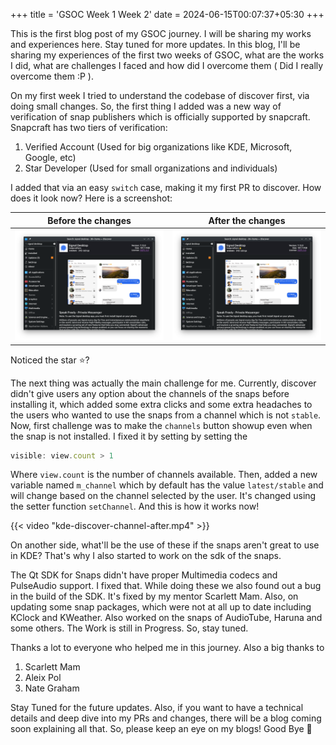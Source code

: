 +++
title = 'GSOC Week 1 Week 2'
date = 2024-06-15T00:07:37+05:30
+++

This is the first blog post of my GSOC journey. I will be sharing my works and experiences here. Stay tuned for more updates. In this blog, I'll be sharing my experiences of the first two weeks of GSOC, what are the works I did, what are challenges I faced and how did I overcome them ( Did I really overcome them :P ).

On my first week I tried to understand the codebase of discover first, via doing small changes. So, the first thing I added was a new way of verification of snap publishers which is officially supported by snapcraft. Snapcraft has two tiers of verification:

1. Verified Account (Used for big organizations like KDE, Microsoft, Google, etc)
2. Star Developer (Used for small organizations and individuals)

I added that via an easy `switch` case, making it my first PR to discover. How does it look now? Here is a screenshot:

| Before the changes                     | After the changes                         |
| :------------------------------------: | :---------------------------------------: |
| ![](kde-discover-publisher-before.png) | ![](kde-discover-publisher-after.png)     |

Noticed the star :star:?

The next thing was actually the main challenge for me. Currently, discover didn't give users any option about the channels of the snaps before installing it, which added some extra clicks and some extra headaches to the users who wanted to use the snaps from a channel which is not `stable`. Now, first challenge was to make the `channels` button showup even when the snap is not installed. I fixed it by setting by setting the

```js
visible: view.count > 1
```
Where `view.count` is the number of channels available. Then, added a new variable named `m_channel` which by default has the value `latest/stable` and will change based on the channel selected by the user. It's changed using the setter function `setChannel`. And this is how it works now!

{{< video "kde-discover-channel-after.mp4" >}}

On another side, what'll be the use of these if the snaps aren't great to use in KDE? That's why I also started to work on the sdk of the snaps. 

The Qt SDK for Snaps didn't have proper Multimedia codecs and PulseAudio support. I fixed that. While doing these we also found out a bug in the build of the SDK. It's fixed by my mentor Scarlett Mam. Also, on updating some snap packages, which were not at all up to date including KClock and KWeather. Also worked on the snaps of AudioTube, Haruna and some others. The Work is still in Progress. So, stay tuned.

Thanks a lot to everyone who helped me in this journey. Also a big thanks to
1. Scarlett Mam
2. Aleix Pol
3. Nate Graham

Stay Tuned for the future updates. Also, if you want to have a technical details and deep dive into my PRs and changes, there will be a blog coming soon explaining all that. So, please keep an eye on my blogs! Good Bye :wave:
